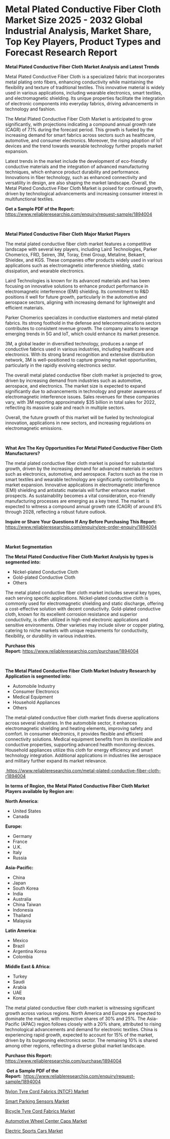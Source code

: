 <p><h1>Metal Plated Conductive Fiber Cloth Market Size 2025 - 2032 Global Industrial Analysis, Market Share, Top Key Players, Product Types and Forecast Research Report</h1></p><p><strong>Metal Plated Conductive Fiber Cloth Market Analysis and Latest Trends</strong></p>
<p><p>Metal Plated Conductive Fiber Cloth is a specialized fabric that incorporates metal plating onto fibers, enhancing conductivity while maintaining the flexibility and texture of traditional textiles. This innovative material is widely used in various applications, including wearable electronics, smart textiles, and electromagnetic shielding. Its unique properties facilitate the integration of electronic components into everyday fabrics, driving advancements in technology and fashion.</p><p>The Metal Plated Conductive Fiber Cloth Market is anticipated to grow significantly, with projections indicating a compound annual growth rate (CAGR) of 7.1% during the forecast period. This growth is fueled by the increasing demand for smart fabrics across sectors such as healthcare, automotive, and consumer electronics. Moreover, the rising adoption of IoT devices and the trend towards wearable technology further propels market expansion.</p><p>Latest trends in the market include the development of eco-friendly conductive materials and the integration of advanced manufacturing techniques, which enhance product durability and performance. Innovations in fiber technology, such as enhanced connectivity and versatility in design, are also shaping the market landscape. Overall, the Metal Plated Conductive Fiber Cloth Market is poised for continued growth, driven by technological advancements and increasing consumer interest in multifunctional textiles.</p></p>
<p><strong>Get a Sample PDF of the Report:&nbsp;</strong> <a href="https://www.reliableresearchiq.com/enquiry/request-sample/1894004?utm_campaign=1159&utm_medium=2&utm_source=Github&utm_content=ia&utm_term=04022025&utm_id=metal-plated-conductive-fiber-cloth">https://www.reliableresearchiq.com/enquiry/request-sample/1894004</a></p>
<p>&nbsp;</p>
<p><strong>Metal Plated Conductive Fiber Cloth Major Market Players</strong></p>
<p><p>The metal plated conductive fiber cloth market features a competitive landscape with several key players, including Laird Technologies, Parker Chomerics, FRD, Seiren, 3M, Toray, Emei Group, Metaline, Bekaert, Shieldex, and KGS. These companies offer products widely used in various applications such as electromagnetic interference shielding, static dissipation, and wearable electronics.</p><p>Laird Technologies is known for its advanced materials and has been focusing on innovative solutions to enhance product performance in electromagnetic interference (EMI) shielding. Its commitment to R&D positions it well for future growth, particularly in the automotive and aerospace sectors, aligning with increasing demand for lightweight and efficient materials.</p><p>Parker Chomerics specializes in conductive elastomers and metal-plated fabrics. Its strong foothold in the defense and telecommunications sectors contributes to consistent revenue growth. The company aims to leverage emerging trends in 5G and IoT, which could enhance its market presence.</p><p>3M, a global leader in diversified technology, produces a range of conductive fabrics used in various industries, including healthcare and electronics. With its strong brand recognition and extensive distribution network, 3M is well-positioned to capture growing market opportunities, particularly in the rapidly evolving electronics sector.</p><p>The overall metal plated conductive fiber cloth market is projected to grow, driven by increasing demand from industries such as automotive, aerospace, and electronics. The market size is expected to expand significantly due to advancements in technology and greater awareness of electromagnetic interference issues. Sales revenues for these companies vary, with 3M reporting approximately $35 billion in total sales for 2022, reflecting its massive scale and reach in multiple sectors.</p><p>Overall, the future growth of this market will be fueled by technological innovation, applications in new sectors, and increasing regulations on electromagnetic emissions.</p></p>
<p>&nbsp;</p>
<p><strong>What Are The Key Opportunities For Metal Plated Conductive Fiber Cloth Manufacturers?</strong></p>
<p><p>The metal plated conductive fiber cloth market is poised for substantial growth, driven by the increasing demand for advanced materials in sectors such as electronics, automotive, and aerospace. Factors such as the rise in smart textiles and wearable technology are significantly contributing to market expansion. Innovative applications in electromagnetic interference (EMI) shielding and antistatic materials will further enhance market prospects. As sustainability becomes a vital consideration, eco-friendly manufacturing processes are emerging as a key trend. The market is expected to witness a compound annual growth rate (CAGR) of around 8% through 2028, reflecting a robust future outlook.</p></p>
<p><strong>Inquire or Share Your Questions If Any Before Purchasing This Report:</strong> <a href="https://www.reliableresearchiq.com/enquiry/pre-order-enquiry/1894004?utm_campaign=1159&utm_medium=2&utm_source=Github&utm_content=ia&utm_term=04022025&utm_id=metal-plated-conductive-fiber-cloth">https://www.reliableresearchiq.com/enquiry/pre-order-enquiry/1894004</a></p>
<p>&nbsp;</p>
<p><strong>Market Segmentation</strong></p>
<p><strong>The Metal Plated Conductive Fiber Cloth Market Analysis by types is segmented into:</strong></p>
<p><ul><li>Nickel-plated Conductive Cloth</li><li>Gold-plated Conductive Cloth</li><li>Others</li></ul></p>
<p><p>The metal plated conductive fiber cloth market includes several key types, each serving specific applications. Nickel-plated conductive cloth is commonly used for electromagnetic shielding and static discharge, offering a cost-effective solution with decent conductivity. Gold-plated conductive cloth, known for its excellent corrosion resistance and superior conductivity, is often utilized in high-end electronic applications and sensitive environments. Other varieties may include silver or copper plating, catering to niche markets with unique requirements for conductivity, flexibility, or durability in various industries.</p></p>
<p><strong>Purchase this Report:&nbsp;</strong><a href="https://www.reliableresearchiq.com/purchase/1894004?utm_campaign=1159&utm_medium=2&utm_source=Github&utm_content=ia&utm_term=04022025&utm_id=metal-plated-conductive-fiber-cloth">https://www.reliableresearchiq.com/purchase/1894004</a></p>
<p>&nbsp;</p>
<p><strong>The Metal Plated Conductive Fiber Cloth Market Industry Research by Application is segmented into:</strong></p>
<p><ul><li>Automobile Industry</li><li>Consumer Electronics</li><li>Medical Equipment</li><li>Household Appliances</li><li>Others</li></ul></p>
<p><p>The metal-plated conductive fiber cloth market finds diverse applications across several industries. In the automobile sector, it enhances electromagnetic shielding and heating elements, improving safety and comfort. In consumer electronics, it provides flexible and efficient connectivity solutions. Medical equipment benefits from its sterilizable and conductive properties, supporting advanced health monitoring devices. Household appliances utilize this cloth for energy efficiency and smart technology integration. Additional applications in industries like aerospace and military further expand its market relevance.</p></p>
<p><a href="https://www.reliableresearchiq.com/metal-plated-conductive-fiber-cloth-r1894004?utm_campaign=1159&utm_medium=2&utm_source=Github&utm_content=ia&utm_term=04022025&utm_id=metal-plated-conductive-fiber-cloth">&nbsp;https://www.reliableresearchiq.com/metal-plated-conductive-fiber-cloth-r1894004</a></p>
<p><strong>In terms of Region, the Metal Plated Conductive Fiber Cloth Market Players available by Region are:</strong></p>
<p>
    <p> <strong> North America: </strong>
        <ul>
            <li>United States</li>
            <li>Canada</li>
        </ul>
        </p> 
    <p> <strong> Europe: </strong>
        <ul>
            <li>Germany</li>
            <li>France</li>
            <li>U.K.</li>
            <li>Italy</li>
            <li>Russia</li>
        </ul>
        </p> 
    <p> <strong> Asia-Pacific: </strong>
        <ul>
            <li>China</li>
            <li>Japan</li>
            <li>South Korea</li>
            <li>India</li>
            <li>Australia</li>
            <li>China Taiwan</li>
            <li>Indonesia</li>
            <li>Thailand</li>
            <li>Malaysia</li>
        </ul>
        </p> 
    <p> <strong> Latin America: </strong>
        <ul>
            <li>Mexico</li>
            <li>Brazil</li>
            <li>Argentina Korea</li>
            <li>Colombia</li>
        </ul>
        </p> 
    <p> <strong> Middle East & Africa: </strong>
        <ul>
            <li>Turkey</li>
            <li>Saudi</li>
            <li>Arabia</li>
            <li>UAE</li>
            <li>Korea</li>
        </ul>
    </p>
    </p>
<p><p>The metal plated conductive fiber cloth market is witnessing significant growth across various regions. North America and Europe are expected to dominate the market, with respective shares of 30% and 25%. The Asia-Pacific (APAC) region follows closely with a 20% share, attributed to rising technological advancements and demand for electronic textiles. China is experiencing rapid growth, expected to account for 15% of the market, driven by its burgeoning electronics sector. The remaining 10% is shared among other regions, reflecting a diverse global market landscape.</p></p>
<p><strong>Purchase this Report: </strong><a href="https://www.reliableresearchiq.com/purchase/1894004?utm_campaign=1159&utm_medium=2&utm_source=Github&utm_content=ia&utm_term=04022025&utm_id=metal-plated-conductive-fiber-cloth">https://www.reliableresearchiq.com/purchase/1894004</a></p>
<p>&nbsp;<strong>Get a Sample PDF of the Report:&nbsp;&nbsp;</strong><a href="https://www.reliableresearchiq.com/enquiry/request-sample/1894004?utm_campaign=1159&utm_medium=2&utm_source=Github&utm_content=ia&utm_term=04022025&utm_id=metal-plated-conductive-fiber-cloth">https://www.reliableresearchiq.com/enquiry/request-sample/1894004</a></p>
<p><strong></strong></p>
<p><p><a href="https://github.com/nemcemakoi/Market-Research-Report-List-1/blob/main/nylon-tyre-cord-fabrics-ntcf-market.md?utm_campaign=1159&utm_medium=2&utm_source=Github&utm_content=ia&utm_term=04022025&utm_id=metal-plated-conductive-fiber-cloth">Nylon Tyre Cord Fabrics (NTCF) Market</a></p><p><a href="https://www.linkedin.com/pulse/projected-growth-smart-parking-sensors-market-from-2032-7lvnc?utm_campaign=1159&utm_medium=2&utm_source=Github&utm_content=ia&utm_term=04022025&utm_id=metal-plated-conductive-fiber-cloth">Smart Parking Sensors Market</a></p><p><a href="https://github.com/sadithsondah72/Market-Research-Report-List-1/blob/main/bicycle-tyre-cord-fabrics-market.md?utm_campaign=1159&utm_medium=2&utm_source=Github&utm_content=ia&utm_term=04022025&utm_id=metal-plated-conductive-fiber-cloth">Bicycle Tyre Cord Fabrics Market</a></p><p><a href="https://www.linkedin.com/pulse/automotive-wheel-center-caps-market-size-cagr-88-forecast-ueqqe?utm_campaign=1159&utm_medium=2&utm_source=Github&utm_content=ia&utm_term=04022025&utm_id=metal-plated-conductive-fiber-cloth">Automotive Wheel Center Caps Market</a></p><p><a href="https://www.linkedin.com/pulse/strategic-roadmap-global-electric-sports-cars-market-insights-anqmc?utm_campaign=1159&utm_medium=2&utm_source=Github&utm_content=ia&utm_term=04022025&utm_id=metal-plated-conductive-fiber-cloth">Electric Sports Cars Market</a></p></p>